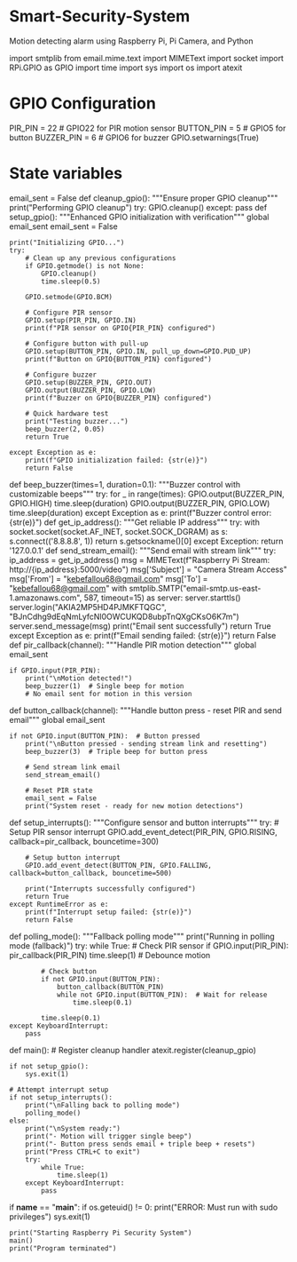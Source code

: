 # Smart-Security-System
Motion detecting alarm using Raspberry Pi, Pi Camera, and Python

import smtplib
from email.mime.text import MIMEText
import socket
import RPi.GPIO as GPIO
import time
import sys
import os
import atexit
# GPIO Configuration
PIR_PIN = 22      # GPIO22 for PIR motion sensor
BUTTON_PIN = 5    # GPIO5 for button
BUZZER_PIN = 6    # GPIO6 for buzzer
GPIO.setwarnings(True)
# State variables
email_sent = False
def cleanup_gpio():
    """Ensure proper GPIO cleanup"""
    print("Performing GPIO cleanup")
    try:
        GPIO.cleanup()
    except:
        pass
def setup_gpio():
    """Enhanced GPIO initialization with verification"""
    global email_sent
    email_sent = False
    
    print("Initializing GPIO...")
    try:
        # Clean up any previous configurations
        if GPIO.getmode() is not None:
            GPIO.cleanup()
            time.sleep(0.5)
        
        GPIO.setmode(GPIO.BCM)
        
        # Configure PIR sensor
        GPIO.setup(PIR_PIN, GPIO.IN)
        print(f"PIR sensor on GPIO{PIR_PIN} configured")
        
        # Configure button with pull-up
        GPIO.setup(BUTTON_PIN, GPIO.IN, pull_up_down=GPIO.PUD_UP)
        print(f"Button on GPIO{BUTTON_PIN} configured")
        
        # Configure buzzer
        GPIO.setup(BUZZER_PIN, GPIO.OUT)
        GPIO.output(BUZZER_PIN, GPIO.LOW)
        print(f"Buzzer on GPIO{BUZZER_PIN} configured")
        
        # Quick hardware test
        print("Testing buzzer...")
        beep_buzzer(2, 0.05)
        return True
        
    except Exception as e:
        print(f"GPIO initialization failed: {str(e)}")
        return False
def beep_buzzer(times=1, duration=0.1):
    """Buzzer control with customizable beeps"""
    try:
        for _ in range(times):
            GPIO.output(BUZZER_PIN, GPIO.HIGH)
            time.sleep(duration)
            GPIO.output(BUZZER_PIN, GPIO.LOW)
            time.sleep(duration)
    except Exception as e:
        print(f"Buzzer control error: {str(e)}")
def get_ip_address():
    """Get reliable IP address"""
    try:
        with socket.socket(socket.AF_INET, socket.SOCK_DGRAM) as s:
            s.connect(('8.8.8.8', 1))
            return s.getsockname()[0]
    except Exception:
        return '127.0.0.1'
def send_stream_email():
    """Send email with stream link"""
    try:
        ip_address = get_ip_address()
        msg = MIMEText(f"Raspberry Pi Stream: http://{ip_address}:5000/video")
        msg['Subject'] = "Camera Stream Access"
        msg['From'] = "kebefallou68@gmail.com"
        msg['To'] = "kebefallou68@gmail.com"
        with smtplib.SMTP("email-smtp.us-east-1.amazonaws.com", 587, timeout=15) as server:
            server.starttls()
            server.login("AKIA2MP5HD4PJMKFTQGC", "BJnCdhg9dEqNmLyfcNl0OWCUKQD8ubpTnQXgCKsO6K7m")
            server.send_message(msg)
        print("Email sent successfully")
        return True
    except Exception as e:
        print(f"Email sending failed: {str(e)}")
        return False
def pir_callback(channel):
    """Handle PIR motion detection"""
    global email_sent
    
    if GPIO.input(PIR_PIN):
        print("\nMotion detected!")
        beep_buzzer(1)  # Single beep for motion
        # No email sent for motion in this version
def button_callback(channel):
    """Handle button press - reset PIR and send email"""
    global email_sent
    
    if not GPIO.input(BUTTON_PIN):  # Button pressed
        print("\nButton pressed - sending stream link and resetting")
        beep_buzzer(3)  # Triple beep for button press
        
        # Send stream link email
        send_stream_email()
        
        # Reset PIR state
        email_sent = False
        print("System reset - ready for new motion detections")
def setup_interrupts():
    """Configure sensor and button interrupts"""
    try:
        # Setup PIR sensor interrupt
        GPIO.add_event_detect(PIR_PIN, GPIO.RISING, callback=pir_callback, bouncetime=300)
        
        # Setup button interrupt
        GPIO.add_event_detect(BUTTON_PIN, GPIO.FALLING, callback=button_callback, bouncetime=500)
        
        print("Interrupts successfully configured")
        return True
    except RuntimeError as e:
        print(f"Interrupt setup failed: {str(e)}")
        return False
def polling_mode():
    """Fallback polling mode"""
    print("Running in polling mode (fallback)")
    try:
        while True:
            # Check PIR sensor
            if GPIO.input(PIR_PIN):
                pir_callback(PIR_PIN)
                time.sleep(1)  # Debounce motion
            
            # Check button
            if not GPIO.input(BUTTON_PIN):
                button_callback(BUTTON_PIN)
                while not GPIO.input(BUTTON_PIN):  # Wait for release
                    time.sleep(0.1)
            
            time.sleep(0.1)
    except KeyboardInterrupt:
        pass
def main():
    # Register cleanup handler
    atexit.register(cleanup_gpio)
    
    if not setup_gpio():
        sys.exit(1)
    
    # Attempt interrupt setup
    if not setup_interrupts():
        print("\nFalling back to polling mode")
        polling_mode()
    else:
        print("\nSystem ready:")
        print("- Motion will trigger single beep")
        print("- Button press sends email + triple beep + resets")
        print("Press CTRL+C to exit")
        try:
            while True:
                time.sleep(1)
        except KeyboardInterrupt:
            pass
if __name__ == "__main__":
    if os.geteuid() != 0:
        print("ERROR: Must run with sudo privileges")
        sys.exit(1)
    
    print("Starting Raspberry Pi Security System")
    main()
    print("Program terminated")
